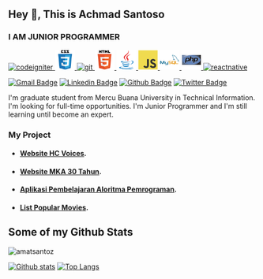 ## Hey 👋, This is Achmad Santoso

### I AM JUNIOR PROGRAMMER

<p align="left"> <a href="https://codeigniter.com" target="_blank" rel="noreferrer"> <img src="https://cdn.worldvectorlogo.com/logos/codeigniter.svg" alt="codeigniter" width="40" height="40"/> </a> <a href="https://www.w3schools.com/css/" target="_blank" rel="noreferrer"> <img src="https://raw.githubusercontent.com/devicons/devicon/master/icons/css3/css3-original-wordmark.svg" alt="css3" width="40" height="40"/> </a> <a href="https://git-scm.com/" target="_blank" rel="noreferrer"> <img src="https://www.vectorlogo.zone/logos/git-scm/git-scm-icon.svg" alt="git" width="40" height="40"/> </a> <a href="https://www.w3.org/html/" target="_blank" rel="noreferrer"> <img src="https://raw.githubusercontent.com/devicons/devicon/master/icons/html5/html5-original-wordmark.svg" alt="html5" width="40" height="40"/> </a> <a href="https://www.java.com" target="_blank" rel="noreferrer"> <img src="https://raw.githubusercontent.com/devicons/devicon/master/icons/java/java-original.svg" alt="java" width="40" height="40"/> </a> <a href="https://developer.mozilla.org/en-US/docs/Web/JavaScript" target="_blank" rel="noreferrer"> <img src="https://raw.githubusercontent.com/devicons/devicon/master/icons/javascript/javascript-original.svg" alt="javascript" width="40" height="40"/> </a> <a href="https://www.mysql.com/" target="_blank" rel="noreferrer"> <img src="https://raw.githubusercontent.com/devicons/devicon/master/icons/mysql/mysql-original-wordmark.svg" alt="mysql" width="40" height="40"/> </a> <a href="https://www.php.net" target="_blank" rel="noreferrer"> <img src="https://raw.githubusercontent.com/devicons/devicon/master/icons/php/php-original.svg" alt="php" width="40" height="40"/> </a> <a href="https://reactnative.dev/" target="_blank" rel="noreferrer"> <img src="https://reactnative.dev/img/header_logo.svg" alt="reactnative" width="40" height="40"/> </a> </p>

[![Gmail Badge](https://img.shields.io/badge/-amatsantoso27@gmail.com-c14438?style=flat&logo=Gmail&logoColor=white&link=mailto:amatsantoso27@gmail.com)](mailto:amatsantoso27@gmail.com) 
[![Linkedin Badge](https://img.shields.io/badge/-AchmadSantoso-0072b1?style=flat&logo=Linkedin&logoColor=white&link=https://www.linkedin.com/in/AchmadSantoso/)](https://www.linkedin.com/in/AchmadSantoso/) [![Github Badge](https://img.shields.io/badge/-amatsantoz-grey?style=flat&logo=github&logoColor=white&link=https://github.com/amatsantoz/)](https://www.github.com/amatsantoz/) [![Twitter Badge](https://img.shields.io/badge/-amatsantoso-00acee?style=flat&logo=twitter&logoColor=white&link=https://twitter.com/amatsantoso/)](https://www.twitter.com/amatsantoso/)  <p align='left'>I'm graduate student from Mercu Buana University in Technical Information. I'm looking for full-time opportunities. I'm Junior Programmer and I'm still learning until become an expert.</p>

### My Project
- #### [Website HC Voices](https://github.com/amatsantoz/Website-HC-Voices).
- #### [Website MKA 30 Tahun](https://github.com/amatsantoz/Website-MKA-30-Tahun).
- #### [Aplikasi Pembelajaran Aloritma Pemrograman](https://github.com/amatsantoz/Aplikasi-Pembelajaran-Algoritma-Pemrograman).
- #### [List Popular Movies](https://github.com/amatsantoz/List-Popular-Movies-Application-with-API).


## Some of my Github Stats
<p align=left> <img src=https://komarev.com/ghpvc/?username=amatsantoz alt=amatsantoz /> </p>

[![Github stats](https://github-readme-stats.vercel.app/api?username=amatsantoz&show_icons=true&include_all_commits=true)](https://github.com/amatsantoz/github-readme-stats)
[![Top Langs](https://github-readme-stats.vercel.app/api/top-langs/?username=amatsantoz&layout=compact)](https://github.com/amatsantoz/github-readme-stats)


<!--
**amatsantoz/amatsantoz** is a ✨ _special_ ✨ repository because its `README.md` (this file) appears on your GitHub profile.

Here are some ideas to get you started:

- 🔭 I’m currently working on ...
- 🌱 I’m currently learning ...
- 👯 I’m looking to collaborate on ...
- 🤔 I’m looking for help with ...
- 💬 Ask me about ...
- 📫 How to reach me: ...
- 😄 Pronouns: ...
- ⚡ Fun fact: ...
-->
